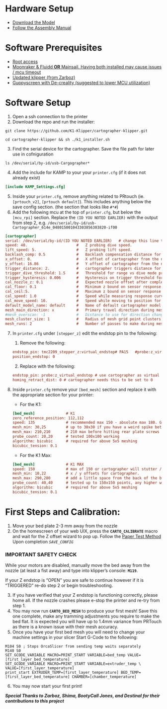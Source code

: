 # Hardware Setup

* [Download the Model](https://www.printables.com/model/684338-k1-k1max-eddy-current-mount-cartographer/)
* [Follow the Assembly Manual](https://docs.google.com/document/d/1iOOGeqHqNmlJenYUOr2cGRdccpGq-NLx-ezH2wCMzag/edit?usp=sharing)

# Software Prerequisites

* [Root access](https://github.com/Guilouz/Creality-K1-and-K1-Max/wiki/Install-&-Update-Rooted-Firmware#enable-root-access)
* [Moonraker & Fluidd **OR** Mainsail. Having both installed may cause issues / mcu timeout](https://github.com/Guilouz/Creality-K1-and-K1-Max/wiki/Moonraker-and-Nginx)
* [Updated klipper (from Zarboz)](https://discord.com/channels/1154500511777693819/1168928848419766372)
* [Guppyscreen with De-creality (suggested to lower MCU utilization)](https://github.com/ballaswag/guppyscreen) 

# Software Setup

1. Open a ssh connection to the printer
2. Download the repo and run the installer:
``` shell
git clone https://github.com/K1-Klipper/cartographer-klipper.git

cd cartographer-klipper && sh ./k1_installer.sh
```
3. Find the serial device for the cartographer. Save the file path for later use in cofniguration
``` shell
ls /dev/serial/by-id/usb-Cargographer*
```
4. Add the include for KAMP to your your `printer.cfg` (if it does not already exist)
``` ini
[include KAMP_Settings.cfg]
```
5. Inside your `printer.cfg`, remove anything related to PRtouch (ie. `[prtouch_v2]`, `[prtouch default]`). This includes anything below the save config section. (the section that looks like `#*#`)
6. Add the following mcu at the top of `printer.cfg`, but below the `[mcu_rpi]` section. Replace the `(ID YOU NOTED EARLIER)` with the output from step 2, e.g. `/dev/serial/by-id/usb-Cartographer_614e_048015001043303856303820-if00`
``` ini
[cartographer]
serial: /dev/serial/by-id/(ID YOU NOTED EARLIER)   # change this line to have your cartographer id.
speed: 40.                      #   Z probing dive speed.
lift_speed: 5.                  #   Z probing lift speed.
backlash_comp: 0.5              #   Backlash compensation distance for removing Z backlash before measuring the sensor response.
x_offset: 0.                    #   X offset of cartographer from the nozzle.
y_offset: 16.86                 #   Y offset of cartographer from the nozzle.
trigger_distance: 2.            #   cartographer triggers distance for homing.
trigger_dive_threshold: 1.5     #   Threshold for range vs dive mode probing. Beyond `trigger_distance + trigger_dive_threshold` a dive will be used.
trigger_hysteresis: 0.006       #   Hysteresis on trigger threshold for un triggering, as a percentage of the trigger threshold.
cal_nozzle_z: 0.1               #   Expected nozzle offset after completing manual Z offset calibration.
cal_floor: 0.1                  #   Minimum z bound on sensor response measurement.
cal_ceil:5.                     #   Maximum z bound on sensor response measurement.
cal_speed: 1.0                  #   Speed while measuring response curve.
cal_move_speed: 10.             #   Speed while moving to position for response curve measurement.
default_model_name: default     #   Name of default cartographer model to load.
mesh_main_direction: x          #   Primary travel direction during mesh measurement.
#mesh_overscan: -1              #   Distance to use for direction changes at mesh line ends. Omit this setting and a default will be calculated from line spacing and available travel.
mesh_cluster_size: 1            #   Radius of mesh grid point clusters.
mesh_runs: 2                    #   Number of passes to make during mesh scan.
```
7. In `printer.cfg` under `[stepper_z]` edit the endstop pin to the following:

   1. Remove the following:
   ``` ini
   endstop_pin: tmc2209_stepper_z:virtual_endstop# PA15   #probe:z_virtual_endstop 
   position_endstop: 0
   ```
   2. Replace with the following:
   ``` ini
   endstop_pin: probe:z_virtual_endstop # use cartographer as virtual endstop
   homing_retract_dist: 0 # cartographer needs this to be set to 0
   ```
8. Inside `printer.cfg` remove your `[bed_mesh]` section and replace it with the appropriate section for your printer:
   * For the K1:
   ``` ini
   [bed_mesh]              # K1
   zero_reference_position: 112,112
   speed: 135              # recommended max 150 - absolute max 180. Going above 150 will cause mcu hanging / crashing or inconsistent spikey meshes due to bandwidth limitation.  
   mesh_min: 30,25         # up to 30x30 if you have a weird spike bottom left of mesh
   mesh_max: 210,210       # 210 max before hitting rear plate screws on stock bed
   probe_count: 20,20      # tested 100x100 working
   algorithm: bicubic      # required for above 5x5 meshing
   bicubic_tension: 0.1
   ```
   * For the K1 Max:
   ``` ini
   [bed_mesh]              # K1 MAX
   speed: 150              # max of 150 or cartographer will stutter / timeout
   mesh_min: 10,22         # x / y offsets for cartographer.
   mesh_max: 290,280       # add a little space from the back of the bed to prevent scanning screws or crashing into the motor mounts
   probe_count: 40,40      # tested up to 150x150 points, any higher will timeout the mcu after meshing.
   algorithm: bicubic      # required for above 5x5 meshing
   bicubic_tension: 0.1
   ```

# First Steps and Calibration:

1. Move your bed plate 2-3 mm away from the nozzle 
2. On the homescreen of your web UIX, press the **`CARTO_CALIBRATE`** macro and wait for the Z offset wizard to pop up.
Follow the [Paper Test Method](https://www.klipper3d.org/Bed_Level.html#the-paper-test)
Upon completion *`SAVE_CONFIG`*

### IMPORTANT SAFETY CHECK

While your motors are disabled, manually move the bed away from the nozzle (at least a fist away) and type into klipper’s console: **`M119`**.

If your Z endstop is “OPEN” you are safe to continue however if it is “TRIGGERED” re-do step 2 or begin troubleshooting.

3. If you have verified that your Z endstop is functioning correctly, please home all. If the nozzle crashes please e-stop the printer and re-try from step 1.
4. You may now run **`CARTO_BED_MESH`** to produce your first mesh! Save this one complete, make any tramming adjustments you require to make the bed flat. It is expected you will have up to 1.4mm variance from PRTouch as there is a known issue with their mesh accuracy.
5. Once you have your first bed mesh you will need to change your machine settings in your slicer Start G-Code to the following:
``` gcode
M104 S0 ; Stops OrcaSlicer from sending temp waits separately
M140 S0
SET_GCODE_VARIABLE MACRO=PRINT_START VARIABLE=bed_temp VALUE=[first_layer_bed_temperature] 
SET_GCODE_VARIABLE MACRO=PRINT_START VARIABLE=extruder_temp \
VALUE=[first_layer_temperature] 
print_start EXTRUDER_TEMP=[first_layer_temperature] BED_TEMP=[first_layer_bed_temperature] CHAMBER=[chamber_temperature]
```
6. You may now start your first print! 

***Special Thanks to Zarboz, Shima, BootyCall Jones, and Destinal for their contributions to this project***
